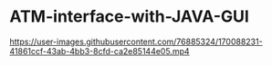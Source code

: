 # ATM-interface-with-JAVA-GUI

https://user-images.githubusercontent.com/76885324/170088231-41861ccf-43ab-4bb3-8cfd-ca2e85144e05.mp4

